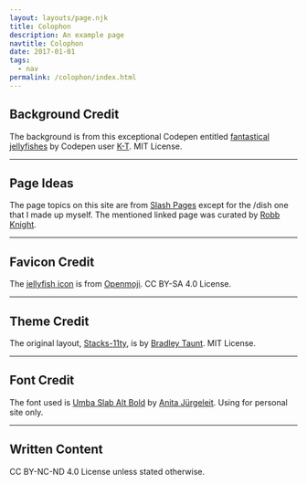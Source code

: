 ```yaml
---
layout: layouts/page.njk
title: Colophon
description: An example page
navtitle: Colophon
date: 2017-01-01
tags:
  - nav
permalink: /colophon/index.html
---
```


## Background Credit

The background is from this exceptional Codepen entitled [fantastical jellyfishes](https://codepen.io/K-T/pen/eWGaWo) by Codepen user [K-T](https://codepen.io/K-T). MIT License.

---

## Page Ideas

The page topics on this site are from [Slash Pages](https://slashpages.net/) except for the /dish one that I made up myself. The mentioned linked page was curated by [Robb Knight](https://rknight.me/). 

---

## Favicon Credit

The [jellyfish icon](https://openmoji.org/library/emoji-1FABC/) is from [Openmoji](https://openmoji.org/). CC BY-SA 4.0 License.

---

## Theme Credit 

The original layout, [Stacks-11ty](https://github.com/bradleytaunt/stacks-11ty), is by [Bradley Taunt](https://btxx.org/). MIT License.

---

## Font Credit

The font used is [Umba Slab Alt Bold](https://www.dafont.com/umba-slab.font) by [Anita Jürgeleit](https://typethis.studio). Using for personal site only.

---

## Written Content

CC BY-NC-ND 4.0 License unless stated otherwise.
